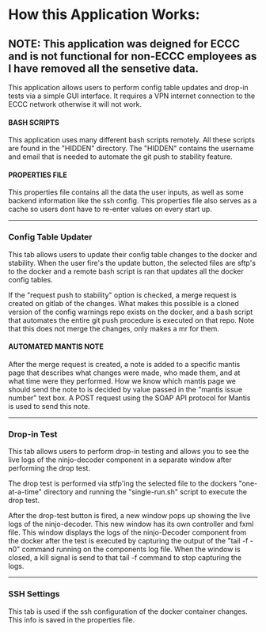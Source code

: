<h1>How this Application Works: </h1>

<h2>NOTE: This application was deigned for ECCC and is not functional for non-ECCC employees as I have removed all the sensetive data. </h2>

This application allows users to perform config table updates and drop-in tests via a simple GUI interface. It requires
a VPN internet connection to the ECCC network otherwise it will not work. 

<h4>BASH SCRIPTS</h4>
This application uses many different bash scripts remotely. All these scripts are found
in the "HIDDEN" directory. The "HIDDEN" contains the username and
email that is needed to automate the git push to stability feature.

<h4>PROPERTIES FILE</H4>

This properties file contains all the data the user inputs, as well as some backend information like the ssh config.
This properties file also serves as a cache so users dont have to re-enter values on every start up. 

<hr>
<h3>Config Table Updater</h3>

This tab allows users to update their config table changes to the docker and stability. When the user fire's the update
button, the selected files are sftp's to the docker and a remote bash script is ran that updates all the docker config tables.

If the "request push to stability" option is checked, a merge request is created on gitlab of the changes.
What makes this possible is a cloned version of the config warnings repo exists on the docker, and a bash script 
that automates the entire git push procedure is executed on that repo. Note that this does not merge the changes,
only makes a mr for them. 

<h4>AUTOMATED MANTIS NOTE</h4>

After the merge request is created, a note is added to a specific mantis page that describes what changes were made, who
made them, and at what time were they performed. How we know which mantis page we should send the note to is decided by value passed in
the "mantis issue number" text box. A POST request using the SOAP API protocol for Mantis is used to send this note.

<hr>
<h3>Drop-in Test</h3>

This tab allows users to perform drop-in testing and allows you to see the live logs of the ninjo-decoder component
in a separate window after performing the drop test. 

The drop test is performed via stfp'ing the selected file to the dockers "one-at-a-time" directory 
and running the "single-run.sh" script to execute the drop test. 

After the drop-test button is fired, a new window pops up showing the live logs of the ninjo-decoder. This new window
has its own controller and fxml file. This window displays the logs of the ninjo-Decoder component from the docker
after the test is executed by capturing the output of the "tail -f -n0" command running on the components log file.
When the window is closed, a kill signal is send to that tail -f command to stop capturing the logs. 

<hr>
<h3>SSH Settings</h3>

This tab is used if the ssh configuration of the docker container changes. This info is saved in the properties file. 












